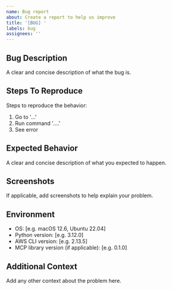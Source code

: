 ```yaml
---
name: Bug report
about: Create a report to help us improve
title: '[BUG] '
labels: bug
assignees: ''
---
```


## Bug Description
A clear and concise description of what the bug is.

## Steps To Reproduce
Steps to reproduce the behavior:
1. Go to '...'
2. Run command '....'
3. See error

## Expected Behavior
A clear and concise description of what you expected to happen.

## Screenshots
If applicable, add screenshots to help explain your problem.

## Environment
- OS: [e.g. macOS 12.6, Ubuntu 22.04]
- Python version: [e.g. 3.12.0]
- AWS CLI version: [e.g. 2.13.5]
- MCP library version (if applicable): [e.g. 0.1.0]

## Additional Context
Add any other context about the problem here.